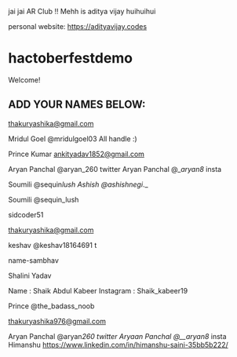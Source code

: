 
jai jai AR Club !!
Mehh is aditya vijay
huihuihui

personal website: https://adityavijay.codes

# hactoberfestdemo

Welcome!

## ADD YOUR NAMES BELOW:

thakuryashika@gmail.com


Mridul Goel 
@mridulgoel03 All handle :)

Prince Kumar
ankityadav1852@gmail.com


Aryan Panchal @aryan_260 twitter
Aryan Panchal @__aryan8_ insta

Soumili @sequin*lush
Ashish @ashishnegi*.\_

Soumili @sequin_lush

sidcoder51

thakuryashika@gmail.com


keshav @keshav18164691 t


name-sambhav


Shalini Yadav


Name : Shaik Abdul Kabeer
Instagram : Shaik_kabeer19

Prince @the_badass_noob

thakuryashika976@gmail.com

Aryan Panchal @aryan*260 twitter
Aryaan Panchal @\_\_aryan8* insta
Himanshu
https://www.linkedin.com/in/himanshu-saini-35bb5b222/
